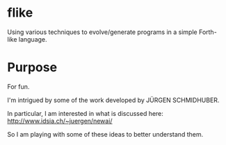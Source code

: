 flike
=====

Using various techniques to evolve/generate programs in a simple Forth-like language.

Purpose
======

For fun.

I'm intrigued by some of the work developed by JÜRGEN SCHMIDHUBER.

In particular, I am interested in what is discussed here: http://www.idsia.ch/~juergen/newai/

So I am playing with some of these ideas to better understand them.
